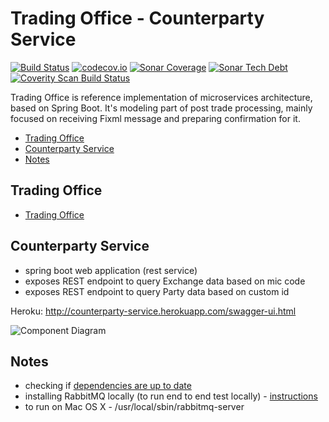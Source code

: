 # Trading Office - Counterparty Service
[![Build Status](https://travis-ci.org/spolnik/trading-office-counterparty-service.svg?branch=master)](https://travis-ci.org/spolnik/trading-office-counterparty-service) [![codecov.io](https://codecov.io/github/spolnik/trading-office-counterparty-service/coverage.svg?branch=master)](https://codecov.io/github/spolnik/trading-office-counterparty-service?branch=master) [![Sonar Coverage](https://img.shields.io/sonar/https/sonar-nprogramming.rhcloud.com/trading-office-counterparty-service/coverage.svg)](https://sonar-nprogramming.rhcloud.com/dashboard/index/1) [![Sonar Tech Debt](https://img.shields.io/sonar/https/sonar-nprogramming.rhcloud.com/trading-office-counterparty-service/tech_debt.svg)](https://sonar-nprogramming.rhcloud.com/dashboard/index/1) [![Coverity Scan Build Status](https://scan.coverity.com/projects/7604/badge.svg)](https://scan.coverity.com/projects/spolnik-trading-office-counterparty-service)

Trading Office is reference implementation of microservices architecture, based on Spring Boot. It's modeling part of post trade processing, mainly focused on receiving Fixml message and preparing confirmation for it.

- [Trading Office](#trading-office)
- [Counterparty Service](#counterparty-service)
- [Notes](#notes)

## Trading Office

- [Trading Office](https://github.com/spolnik/trading-office)

## Counterparty Service
- spring boot web application (rest service)
- exposes REST endpoint to query Exchange data based on mic code
- exposes REST endpoint to query Party data based on custom id

Heroku: http://counterparty-service.herokuapp.com/swagger-ui.html

![Component Diagram](https://raw.githubusercontent.com/spolnik/trading-office/master/design/counterparty_service.png)

## Notes
- checking if [dependencies are up to date](https://www.versioneye.com/user/projects/56ad39427e03c7003ba41427)
- installing RabbitMQ locally (to run end to end test locally) - [instructions](https://www.rabbitmq.com/download.html)
- to run on Mac OS X - /usr/local/sbin/rabbitmq-server 
